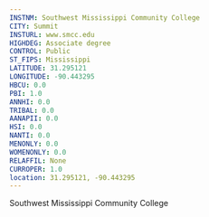 ```yaml
---
INSTNM: Southwest Mississippi Community College
CITY: Summit
INSTURL: www.smcc.edu
HIGHDEG: Associate degree
CONTROL: Public
ST_FIPS: Mississippi
LATITUDE: 31.295121
LONGITUDE: -90.443295
HBCU: 0.0
PBI: 1.0
ANNHI: 0.0
TRIBAL: 0.0
AANAPII: 0.0
HSI: 0.0
NANTI: 0.0
MENONLY: 0.0
WOMENONLY: 0.0
RELAFFIL: None
CURROPER: 1.0
location: 31.295121, -90.443295
---
```

Southwest Mississippi Community College